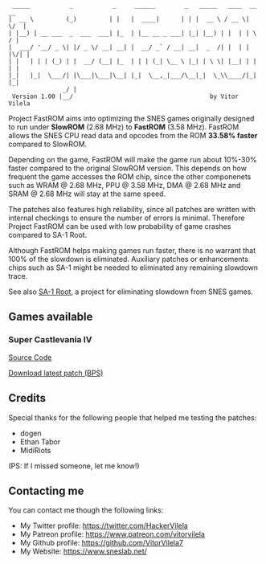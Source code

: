 ```
 _____           _           _     ______        _   _____   ____  __  __ 
|  __ \         (_)         | |   |  ____|      | | |  __ \ / __ \|  \/  |
| |__) | __ ___  _  ___  ___| |_  | |__ __ _ ___| |_| |__) | |  | | \  / |
|  ___/ '__/ _ \| |/ _ \/ __| __| |  __/ _` / __| __|  _  /| |  | | |\/| |
| |   | | | (_) | |  __/ (__| |_  | | | (_| \__ \ |_| | \ \| |__| | |  | |
|_|   |_|  \___/| |\___|\___|\__| |_|  \__,_|___/\__|_|  \_\\____/|_|  |_|
               _/ |                                                       
 Version 1.00 |__/                                      by Vitor Vilela   
```

Project FastROM aims into optimizing the SNES games originally designed to run under **SlowROM** (2.68 MHz) to **FastROM** (3.58 MHz).
FastROM allows the SNES CPU read data and opcodes from the ROM **33.58% faster** compared to SlowROM.

Depending on the game, FastROM will make the game run about 10%-30% faster compared to the original SlowROM version.
This depends on how frequent the game accesses the ROM chip, since the other componenets such as
WRAM @ 2.68 MHz, PPU @ 3.58 MHz, DMA @ 2.68 MHz and SRAM @ 2.68 MHz will stay at the same speed.

The patches also features high reliability, since all patches are written with internal checkings to ensure the number
of errors is minimal. Therefore Project FastROM can be used with low probability of game crashes compared to SA-1 Root.

Although FastROM helps making games run faster, there is no warrant that 100% of the slowdown is eliminated.
Auxiliary patches or enhancements chips such as SA-1 might be needed to eliminated any remaining slowdown trace.

See also [SA-1 Root](https://github.com/VitorVilela7/SA1-Root), a project for eliminating slowdown from SNES games.

## Games available

### Super Castlevania IV
[Source Code](./super-castlevania-iv)

[Download latest patch (BPS)](./../../raw/master/super-castlevania-iv/patch.bps)

## Credits
Special thanks for the following people that helped me testing the patches:
 - dogen
 - Ethan Tabor
 - MidiRiots

(PS: If I missed someone, let me know!)

## Contacting me
You can contact me though the following links:

* My Twitter profile: https://twitter.com/HackerVilela
* My Patreon profile: https://www.patreon.com/vitorvilela
* My Github profile: https://github.com/VitorVilela7
* My Website: https://www.sneslab.net/
